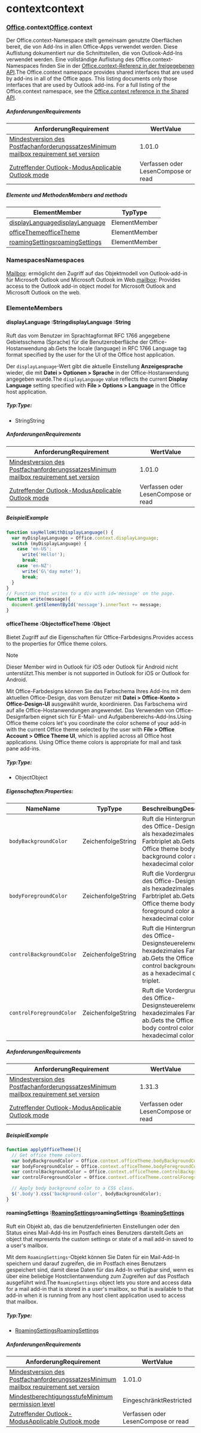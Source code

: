 
# <a name="context"></a><span data-ttu-id="a79ef-101">context</span><span class="sxs-lookup"><span data-stu-id="a79ef-101">context</span></span>

### <a name="officeofficemdcontext"></a><span data-ttu-id="a79ef-102">[Office](Office.md).context</span><span class="sxs-lookup"><span data-stu-id="a79ef-102">[Office](Office.md).context</span></span>

<span data-ttu-id="a79ef-p101">Der Office.context-Namespace stellt gemeinsam genutzte Oberflächen bereit, die von Add-Ins in allen Office-Apps verwendet werden. Diese Auflistung dokumentiert nur die Schnittstellen, die von Outlook-Add-Ins verwendet werden. Eine vollständige Auflistung des Office.context-Namespaces finden Sie in der [Office.context-Referenz in der freigegebenen API](/javascript/api/office/office.context).</span><span class="sxs-lookup"><span data-stu-id="a79ef-p101">The Office.context namespace provides shared interfaces that are used by add-ins in all of the Office apps. This listing documents only those interfaces that are used by Outlook add-ins. For a full listing of the Office.context namespace, see the [Office.context reference in the Shared API](/javascript/api/office/office.context).</span></span>

##### <a name="requirements"></a><span data-ttu-id="a79ef-105">Anforderungen</span><span class="sxs-lookup"><span data-stu-id="a79ef-105">Requirements</span></span>

|<span data-ttu-id="a79ef-106">Anforderung</span><span class="sxs-lookup"><span data-stu-id="a79ef-106">Requirement</span></span>| <span data-ttu-id="a79ef-107">Wert</span><span class="sxs-lookup"><span data-stu-id="a79ef-107">Value</span></span>|
|---|---|
|[<span data-ttu-id="a79ef-108">Mindestversion des Postfachanforderungssatzes</span><span class="sxs-lookup"><span data-stu-id="a79ef-108">Minimum mailbox requirement set version</span></span>](/javascript/office/requirement-sets/outlook-api-requirement-sets)| <span data-ttu-id="a79ef-109">1.0</span><span class="sxs-lookup"><span data-stu-id="a79ef-109">1.0</span></span>|
|[<span data-ttu-id="a79ef-110">Zutreffender Outlook-Modus</span><span class="sxs-lookup"><span data-stu-id="a79ef-110">Applicable Outlook mode</span></span>](https://docs.microsoft.com/outlook/add-ins/#extension-points)| <span data-ttu-id="a79ef-111">Verfassen oder Lesen</span><span class="sxs-lookup"><span data-stu-id="a79ef-111">Compose or read</span></span>|

##### <a name="members-and-methods"></a><span data-ttu-id="a79ef-112">Elemente und Methoden</span><span class="sxs-lookup"><span data-stu-id="a79ef-112">Members and methods</span></span>

| <span data-ttu-id="a79ef-113">Element</span><span class="sxs-lookup"><span data-stu-id="a79ef-113">Member</span></span> | <span data-ttu-id="a79ef-114">Typ</span><span class="sxs-lookup"><span data-stu-id="a79ef-114">Type</span></span> |
|--------|------|
| [<span data-ttu-id="a79ef-115">displayLanguage</span><span class="sxs-lookup"><span data-stu-id="a79ef-115">displayLanguage</span></span>](#displaylanguage-string) | <span data-ttu-id="a79ef-116">Element</span><span class="sxs-lookup"><span data-stu-id="a79ef-116">Member</span></span> |
| [<span data-ttu-id="a79ef-117">officeTheme</span><span class="sxs-lookup"><span data-stu-id="a79ef-117">officeTheme</span></span>](#officetheme-object) | <span data-ttu-id="a79ef-118">Element</span><span class="sxs-lookup"><span data-stu-id="a79ef-118">Member</span></span> |
| [<span data-ttu-id="a79ef-119">roamingSettings</span><span class="sxs-lookup"><span data-stu-id="a79ef-119">roamingSettings</span></span>](#roamingsettings-roamingsettingsjavascriptapioutlookofficeroamingsettings) | <span data-ttu-id="a79ef-120">Element</span><span class="sxs-lookup"><span data-stu-id="a79ef-120">Member</span></span> |

### <a name="namespaces"></a><span data-ttu-id="a79ef-121">Namespaces</span><span class="sxs-lookup"><span data-stu-id="a79ef-121">Namespaces</span></span>

<span data-ttu-id="a79ef-122">[Mailbox](office.context.mailbox.md): ermöglicht den Zugriff auf das Objektmodell von Outlook-add-in für Microsoft Outlook und Microsoft Outlook im Web.</span><span class="sxs-lookup"><span data-stu-id="a79ef-122">[mailbox](office.context.mailbox.md): Provides access to the Outlook add-in object model for Microsoft Outlook and Microsoft Outlook on the web.</span></span>

### <a name="members"></a><span data-ttu-id="a79ef-123">Elemente</span><span class="sxs-lookup"><span data-stu-id="a79ef-123">Members</span></span>

####  <a name="displaylanguage-string"></a><span data-ttu-id="a79ef-124">displayLanguage :String</span><span class="sxs-lookup"><span data-stu-id="a79ef-124">displayLanguage :String</span></span>

<span data-ttu-id="a79ef-125">Ruft das vom Benutzer im Sprachtagformat RFC 1766 angegebene Gebietsschema (Sprache) für die Benutzeroberfläche der Office-Hostanwendung ab.</span><span class="sxs-lookup"><span data-stu-id="a79ef-125">Gets the locale (language) in RFC 1766 Language tag format specified by the user for the UI of the Office host application.</span></span>

<span data-ttu-id="a79ef-126">Der `displayLanguage`-Wert gibt die aktuelle Einstellung **Anzeigesprache** wieder, die mit **Datei > Optionen > Sprache** in der Office-Hostanwendung angegeben wurde.</span><span class="sxs-lookup"><span data-stu-id="a79ef-126">The `displayLanguage` value reflects the current **Display Language** setting specified with **File > Options > Language** in the Office host application.</span></span>

##### <a name="type"></a><span data-ttu-id="a79ef-127">Typ:</span><span class="sxs-lookup"><span data-stu-id="a79ef-127">Type:</span></span>

*   <span data-ttu-id="a79ef-128">String</span><span class="sxs-lookup"><span data-stu-id="a79ef-128">String</span></span>

##### <a name="requirements"></a><span data-ttu-id="a79ef-129">Anforderungen</span><span class="sxs-lookup"><span data-stu-id="a79ef-129">Requirements</span></span>

|<span data-ttu-id="a79ef-130">Anforderung</span><span class="sxs-lookup"><span data-stu-id="a79ef-130">Requirement</span></span>| <span data-ttu-id="a79ef-131">Wert</span><span class="sxs-lookup"><span data-stu-id="a79ef-131">Value</span></span>|
|---|---|
|[<span data-ttu-id="a79ef-132">Mindestversion des Postfachanforderungssatzes</span><span class="sxs-lookup"><span data-stu-id="a79ef-132">Minimum mailbox requirement set version</span></span>](/javascript/office/requirement-sets/outlook-api-requirement-sets)| <span data-ttu-id="a79ef-133">1.0</span><span class="sxs-lookup"><span data-stu-id="a79ef-133">1.0</span></span>|
|[<span data-ttu-id="a79ef-134">Zutreffender Outlook-Modus</span><span class="sxs-lookup"><span data-stu-id="a79ef-134">Applicable Outlook mode</span></span>](https://docs.microsoft.com/outlook/add-ins/#extension-points)| <span data-ttu-id="a79ef-135">Verfassen oder Lesen</span><span class="sxs-lookup"><span data-stu-id="a79ef-135">Compose or read</span></span>|

##### <a name="example"></a><span data-ttu-id="a79ef-136">Beispiel</span><span class="sxs-lookup"><span data-stu-id="a79ef-136">Example</span></span>

```js
function sayHelloWithDisplayLanguage() {
  var myDisplayLanguage = Office.context.displayLanguage;
  switch (myDisplayLanguage) {
    case 'en-US':
      write('Hello!');
      break;
    case 'en-NZ':
      write('G\'day mate!');
      break;
  }
}
// Function that writes to a div with id='message' on the page.
function write(message){
  document.getElementById('message').innerText += message;
}
```

####  <a name="officetheme-object"></a><span data-ttu-id="a79ef-137">officeTheme :Object</span><span class="sxs-lookup"><span data-stu-id="a79ef-137">officeTheme :Object</span></span>

<span data-ttu-id="a79ef-138">Bietet Zugriff auf die Eigenschaften für Office-Farbdesigns.</span><span class="sxs-lookup"><span data-stu-id="a79ef-138">Provides access to the properties for Office theme colors.</span></span>

> [!NOTE]
> <span data-ttu-id="a79ef-139">Dieser Member wird in Outlook für iOS oder Outlook für Android nicht unterstützt.</span><span class="sxs-lookup"><span data-stu-id="a79ef-139">This member is not supported in Outlook for iOS or Outlook for Android.</span></span>

<span data-ttu-id="a79ef-p102">Mit Office-Farbdesigns können Sie das Farbschema Ihres Add-Ins mit dem aktuellen Office-Design, das vom Benutzer mit **Datei > Office-Konto > Office-Design-UI** ausgewählt wurde, koordinieren. Das Farbschema wird auf alle Office-Hostanwendungen angewendet. Das Verwenden von Office-Designfarben eignet sich für E-Mail- und Aufgabenbereichs-Add-Ins.</span><span class="sxs-lookup"><span data-stu-id="a79ef-p102">Using Office theme colors let's you coordinate the color scheme of your add-in with the current Office theme selected by the user with **File > Office Account > Office Theme UI**, which is applied across all Office host applications. Using Office theme colors is appropriate for mail and task pane add-ins.</span></span>

##### <a name="type"></a><span data-ttu-id="a79ef-142">Typ:</span><span class="sxs-lookup"><span data-stu-id="a79ef-142">Type:</span></span>

*   <span data-ttu-id="a79ef-143">Object</span><span class="sxs-lookup"><span data-stu-id="a79ef-143">Object</span></span>

##### <a name="properties"></a><span data-ttu-id="a79ef-144">Eigenschaften:</span><span class="sxs-lookup"><span data-stu-id="a79ef-144">Properties:</span></span>

|<span data-ttu-id="a79ef-145">Name</span><span class="sxs-lookup"><span data-stu-id="a79ef-145">Name</span></span>| <span data-ttu-id="a79ef-146">Typ</span><span class="sxs-lookup"><span data-stu-id="a79ef-146">Type</span></span>| <span data-ttu-id="a79ef-147">Beschreibung</span><span class="sxs-lookup"><span data-stu-id="a79ef-147">Description</span></span>|
|---|---|---|
|`bodyBackgroundColor`| <span data-ttu-id="a79ef-148">Zeichenfolge</span><span class="sxs-lookup"><span data-stu-id="a79ef-148">String</span></span>|<span data-ttu-id="a79ef-149">Ruft die Hintergrundfarbe des Office-Designkörpers als hexadezimales Farbtriplet ab.</span><span class="sxs-lookup"><span data-stu-id="a79ef-149">Gets the Office theme body background color as a hexadecimal color triplet.</span></span>|
|`bodyForegroundColor`| <span data-ttu-id="a79ef-150">Zeichenfolge</span><span class="sxs-lookup"><span data-stu-id="a79ef-150">String</span></span>|<span data-ttu-id="a79ef-151">Ruft die Vordergrundfarbe des Office-Designkörpers als hexadezimales Farbtriplet ab.</span><span class="sxs-lookup"><span data-stu-id="a79ef-151">Gets the Office theme body foreground color as a hexadecimal color triplet.</span></span>|
|`controlBackgroundColor`| <span data-ttu-id="a79ef-152">Zeichenfolge</span><span class="sxs-lookup"><span data-stu-id="a79ef-152">String</span></span>|<span data-ttu-id="a79ef-153">Ruft die Hintergrundfarbe des Office-Designsteuerelements als hexadezimales Farbtriplet ab.</span><span class="sxs-lookup"><span data-stu-id="a79ef-153">Gets the Office theme control background color as a hexadecimal color triplet.</span></span>|
|`controlForegroundColor`| <span data-ttu-id="a79ef-154">Zeichenfolge</span><span class="sxs-lookup"><span data-stu-id="a79ef-154">String</span></span>|<span data-ttu-id="a79ef-155">Ruft die Vordergrundfarbe des Office-Designsteuerelements als hexadezimales Farbtriplet ab.</span><span class="sxs-lookup"><span data-stu-id="a79ef-155">Gets the Office theme body control color as a hexadecimal color triplet.</span></span>|

##### <a name="requirements"></a><span data-ttu-id="a79ef-156">Anforderungen</span><span class="sxs-lookup"><span data-stu-id="a79ef-156">Requirements</span></span>

|<span data-ttu-id="a79ef-157">Anforderung</span><span class="sxs-lookup"><span data-stu-id="a79ef-157">Requirement</span></span>| <span data-ttu-id="a79ef-158">Wert</span><span class="sxs-lookup"><span data-stu-id="a79ef-158">Value</span></span>|
|---|---|
|[<span data-ttu-id="a79ef-159">Mindestversion des Postfachanforderungssatzes</span><span class="sxs-lookup"><span data-stu-id="a79ef-159">Minimum mailbox requirement set version</span></span>](/javascript/office/requirement-sets/outlook-api-requirement-sets)| <span data-ttu-id="a79ef-160">1.3</span><span class="sxs-lookup"><span data-stu-id="a79ef-160">1.3</span></span>|
|[<span data-ttu-id="a79ef-161">Zutreffender Outlook-Modus</span><span class="sxs-lookup"><span data-stu-id="a79ef-161">Applicable Outlook mode</span></span>](https://docs.microsoft.com/outlook/add-ins/#extension-points)| <span data-ttu-id="a79ef-162">Verfassen oder Lesen</span><span class="sxs-lookup"><span data-stu-id="a79ef-162">Compose or read</span></span>|

##### <a name="example"></a><span data-ttu-id="a79ef-163">Beispiel</span><span class="sxs-lookup"><span data-stu-id="a79ef-163">Example</span></span>

```js
function applyOfficeTheme(){
  // Get office theme colors.
  var bodyBackgroundColor = Office.context.officeTheme.bodyBackgroundColor;
  var bodyForegroundColor = Office.context.officeTheme.bodyForegroundColor;
  var controlBackgroundColor = Office.context.officeTheme.controlBackgroundColor
  var controlForegroundColor = Office.context.officeTheme.controlForegroundColor;

  // Apply body background color to a CSS class.
  $('.body').css('background-color', bodyBackgroundColor);
}
```

####  <a name="roamingsettings-roamingsettingsjavascriptapioutlookofficeroamingsettings"></a><span data-ttu-id="a79ef-164">roamingSettings :[RoamingSettings](/javascript/api/outlook/office.RoamingSettings)</span><span class="sxs-lookup"><span data-stu-id="a79ef-164">roamingSettings :[RoamingSettings](/javascript/api/outlook/office.RoamingSettings)</span></span>

<span data-ttu-id="a79ef-165">Ruft ein Objekt ab, das die benutzerdefinierten Einstellungen oder den Status eines Mail-Add-Ins im Postfach eines Benutzers darstellt.</span><span class="sxs-lookup"><span data-stu-id="a79ef-165">Gets an object that represents the custom settings or state of a mail add-in saved to a user's mailbox.</span></span>

<span data-ttu-id="a79ef-166">Mit dem `RoamingSettings`-Objekt können Sie Daten für ein Mail-Add-In speichern und darauf zugreifen, die im Postfach eines Benutzers gespeichert sind, damit diese Daten für das Add-In verfügbar sind, wenn es über eine beliebige Hostclientanwendung zum Zugreifen auf das Postfach ausgeführt wird.</span><span class="sxs-lookup"><span data-stu-id="a79ef-166">The `RoamingSettings` object lets you store and access data for a mail add-in that is stored in a user's mailbox, so that is available to that add-in when it is running from any host client application used to access that mailbox.</span></span>

##### <a name="type"></a><span data-ttu-id="a79ef-167">Typ:</span><span class="sxs-lookup"><span data-stu-id="a79ef-167">Type:</span></span>

*   [<span data-ttu-id="a79ef-168">RoamingSettings</span><span class="sxs-lookup"><span data-stu-id="a79ef-168">RoamingSettings</span></span>](/javascript/api/outlook/office.RoamingSettings)

##### <a name="requirements"></a><span data-ttu-id="a79ef-169">Anforderungen</span><span class="sxs-lookup"><span data-stu-id="a79ef-169">Requirements</span></span>

|<span data-ttu-id="a79ef-170">Anforderung</span><span class="sxs-lookup"><span data-stu-id="a79ef-170">Requirement</span></span>| <span data-ttu-id="a79ef-171">Wert</span><span class="sxs-lookup"><span data-stu-id="a79ef-171">Value</span></span>|
|---|---|
|[<span data-ttu-id="a79ef-172">Mindestversion des Postfachanforderungssatzes</span><span class="sxs-lookup"><span data-stu-id="a79ef-172">Minimum mailbox requirement set version</span></span>](/javascript/office/requirement-sets/outlook-api-requirement-sets)| <span data-ttu-id="a79ef-173">1.0</span><span class="sxs-lookup"><span data-stu-id="a79ef-173">1.0</span></span>|
|[<span data-ttu-id="a79ef-174">Mindestberechtigungsstufe</span><span class="sxs-lookup"><span data-stu-id="a79ef-174">Minimum permission level</span></span>](https://docs.microsoft.com/outlook/add-ins/understanding-outlook-add-in-permissions)| <span data-ttu-id="a79ef-175">Eingeschränkt</span><span class="sxs-lookup"><span data-stu-id="a79ef-175">Restricted</span></span>|
|[<span data-ttu-id="a79ef-176">Zutreffender Outlook-Modus</span><span class="sxs-lookup"><span data-stu-id="a79ef-176">Applicable Outlook mode</span></span>](https://docs.microsoft.com/outlook/add-ins/#extension-points)| <span data-ttu-id="a79ef-177">Verfassen oder Lesen</span><span class="sxs-lookup"><span data-stu-id="a79ef-177">Compose or read</span></span>|